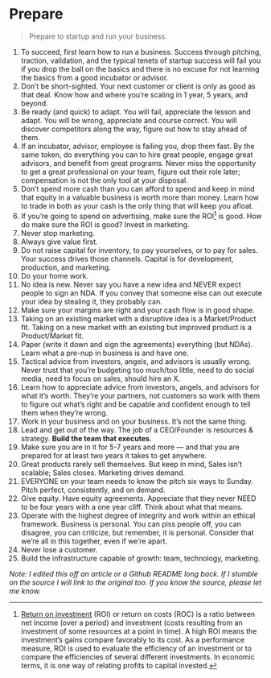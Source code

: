 # Prepare

> Prepare to startup and run your business.

1. To succeed, first learn how to run a business. Success through pitching, traction, validation, and the typical tenets of startup success will fail you if you drop the ball on the basics and there is no excuse for not learning the basics from a good incubator or advisor.
2. Don’t be short-sighted. Your next customer or client is only as good as that deal. Know how and where you’re scaling in 1 year, 5 years, and beyond.
3. Be ready (and quick) to adapt. You will fail, appreciate the lesson and adapt. You will be wrong, appreciate and course correct. You will discover competitors along the way, figure out how to stay ahead of them.
4. If an incubator, advisor, employee is failing you, drop them fast. By the same token, do everything you can to hire great people, engage great advisors, and benefit from great programs. Never miss the opportunity to get a great professional on your team, figure out their role later; compensation is not the only tool at your disposal.
5. Don’t spend more cash than you can afford to spend and keep in mind that equity in a valuable business is worth more than money. Learn how to trade in both as your cash is the only thing that will keep you afloat.
6. If you’re going to spend on advertising, make sure the ROI[^ROI] is good. How do make sure the ROI is good? Invest in marketing.
7. Never stop marketing.
8. Always give value first.
9. Do not raise capital for inventory, to pay yourselves, or to pay for sales. Your success drives those channels. Capital is for development, production, and marketing.
10. Do your home work.
11. No idea is new. Never say you have a new idea and NEVER expect people to sign an NDA. If you convey that someone else can out execute your idea by stealing it, they probably can.
12. Make sure your margins are right and your cash flow is in good shape.
13. Taking on an existing market with a disruptive idea is a Market/Product fit. Taking on a new market with an existing but improved product is a Product/Market fit.
14. Paper (write it down and sign the agreements) everything (but NDAs). Learn what a pre-nup in business is and have one.
15. Tactical advice from investors, angels, and advisors is usually wrong. Never trust that you’re budgeting too much/too little, need to do social media, need to focus on sales, should hire an X.
16. Learn how to appreciate advice from investors, angels, and advisors for what it’s worth. They’re your partners, not customers so work with them to figure out what’s right and be capable and confident enough to tell them when they’re wrong.
17. Work in your business and on your business. It’s not the same thing.
18. Lead and get out of the way. The job of a CEO/Founder is resources & strategy. __Build the team that executes__.
19. Make sure you are in it for 5-7 years and more — and that you are prepared for at least two years it takes to get anywhere.
20. Great products rarely sell themselves. But keep in mind, Sales isn’t scalable; Sales closes. Marketing drives demand.
21. EVERYONE on your team needs to know the pitch six ways to Sunday. Pitch perfect, consistently, and on demand.
22. Give equity. Have equity agreements. Appreciate that they never NEED to be four years with a one year cliff. Think about what that means.
23. Operate with the highest degree of integrity and work within an ethical framework. Business is personal. You can piss people off, you can disagree, you can criticize, but remember, it is personal. Consider that we’re all in this together, even if we’re apart.
24. Never lose a customer.
25. Build the infrastructure capable of growth: team, technology, marketing.

_Note: I edited this off an article or a Github README long back. If I stumble on the source I will link to the original too. If you know the source, please let me know._


[^ROI]: [Return on investment](https://en.wikipedia.org/wiki/Return_on_investment) (ROI) or return on costs (ROC) is a ratio between net income (over a period) and investment (costs resulting from an investment of some resources at a point in time). A high ROI means the investment’s gains compare favorably to its cost. As a performance measure, ROI is used to evaluate the efficiency of an investment or to compare the efficiencies of several different investments. In economic terms, it is one way of relating profits to capital invested.